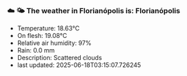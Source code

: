 ### ☁️ 🌤️  The weather in Florianópolis is: Florianópolis

- Temperature: 18.63°C
- On flesh: 19.08°C
- Relative air humidity: 97%
- Rain: 0.0 mm
- Description: Scattered clouds
- last updated: 2025-06-18T03:15:07.726245
